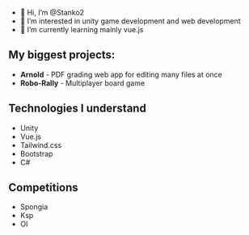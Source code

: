 - 👋 Hi, I’m @Stanko2
- 👀 I’m interested in unity game development and web development
- 🌱 I’m currently learning mainly vue.js

## My biggest projects:
- **Arnold** - PDF grading web app for editing many files at once
- **Robo-Rally** - Multiplayer board game

## Technologies I understand
- Unity
- Vue.js
- Tailwind.css
- Bootstrap
- C#

## Competitions
- Spongia
- Ksp
- OI

<!---
Stanko2/Stanko2 is a ✨ special ✨ repository because its `README.md` (this file) appears on your GitHub profile.
You can click the Preview link to take a look at your changes.
--->
